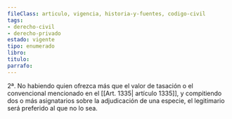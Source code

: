```yaml
---
fileClass: articulo, vigencia, historia-y-fuentes, codigo-civil
tags:
- derecho-civil
- derecho-privado
estado: vigente
tipo: enumerado
libro:
titulo:
parrafo:
---
```

2ª. No habiendo quien ofrezca más que el valor de tasación o el convencional mencionado en el [[Art. 1335| artículo 1335]], y compitiendo dos o más asignatarios sobre la adjudicación de una especie, el legitimario será preferido al que no lo sea.